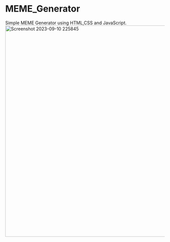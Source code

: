 # MEME_Generator

Simple MEME Generator using HTML,CSS and JavaScript.
<img width="669" alt="Screenshot 2023-09-10 225845" src="https://github.com/Achandu905/MEME_Generator/assets/105991587/4a39b442-fcda-43b4-a2ba-832536f8a9cc">
